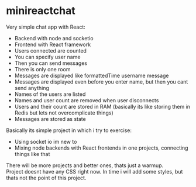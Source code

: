 # minireactchat

Very simple chat app with React:
- Backend with node and socketio
- Frontend with React framework
- Users connected are counted 
- You can specify user name
- Then you can send messages
- There is only one room
- Messages are displayed like formattedTime username message
- Messages are displayed even before you enter name, but then you cant send anything
- Names of the users are listed
- Names and user count are removed when user disconnects
- Users and their count are stored in RAM (basically its like storing them in Redis but lets not overcomplicate things)
- Messages are stored as state

Basically its simple project in which i try to exercise:
- Using socket io im new to 
- Mixing node backends with React frontends in one projects, connecting things like that

There will be more projects and better ones, thats just a warmup.  
Project doesnt have any CSS right now. In time i will add some styles, but thats not the point of this project.
